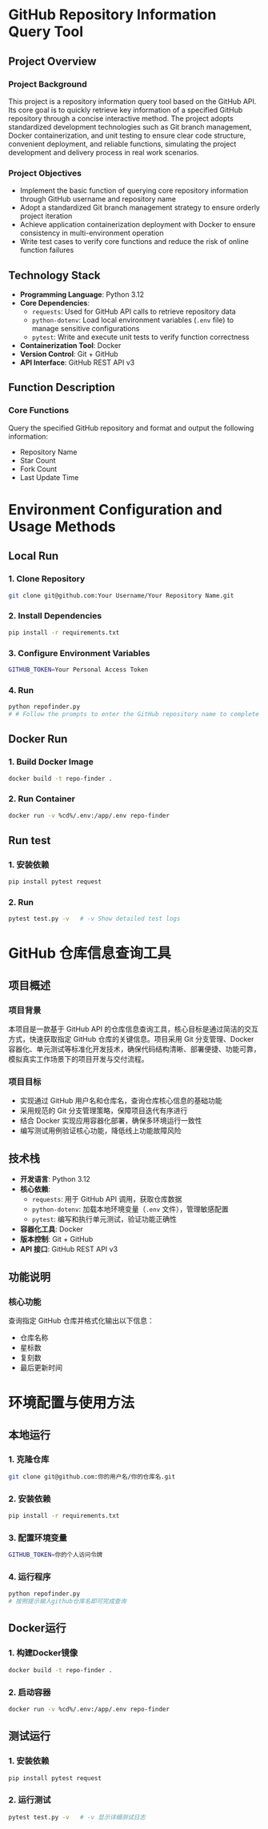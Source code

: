 # GitHub Repository Information Query Tool

## Project Overview

### Project Background

This project is a repository information query tool based on the GitHub API. Its core goal is to quickly retrieve key information of a specified GitHub repository through a concise interactive method. The project adopts standardized development technologies such as Git branch management, Docker containerization, and unit testing to ensure clear code structure, convenient deployment, and reliable functions, simulating the project development and delivery process in real work scenarios.

### Project Objectives

- Implement the basic function of querying core repository information through GitHub username and repository name
- Adopt a standardized Git branch management strategy to ensure orderly project iteration
- Achieve application containerization deployment with Docker to ensure consistency in multi-environment operation
- Write test cases to verify core functions and reduce the risk of online function failures

## Technology Stack

- &zwnj;**Programming Language**&zwnj;: Python 3.12
- &zwnj;**Core Dependencies**&zwnj;:
  - `requests`: Used for GitHub API calls to retrieve repository data
  - `python-dotenv`: Load local environment variables (`.env` file) to manage sensitive configurations
  - `pytest`: Write and execute unit tests to verify function correctness
- &zwnj;**Containerization Tool**&zwnj;: Docker
- &zwnj;**Version Control**&zwnj;: Git + GitHub
- &zwnj;**API Interface**&zwnj;: GitHub REST API v3

## Function Description

### Core Functions

Query the specified GitHub repository and format and output the following information:

- Repository Name
- Star Count
- Fork Count
- Last Update Time

# Environment Configuration and Usage Methods

## Local Run

### 1. Clone Repository
```bash
git clone git@github.com:Your Username/Your Repository Name.git
```

### 2. Install Dependencies
```bash
pip install -r requirements.txt
```


### 3. Configure Environment Variables
```bash
GITHUB_TOKEN=Your Personal Access Token
```


### 4. Run
```bash
python repofinder.py   
# # Follow the prompts to enter the GitHub repository name to complete the query
```


## Docker Run

### 1. Build Docker Image
```bash
docker build -t repo-finder .
```


### 2. Run Container
```bash
docker run -v %cd%/.env:/app/.env repo-finder
```


## Run test

### 1. 安装依赖
```bash
pip install pytest request
```


### 2. Run
```bash
pytest test.py -v   # -v Show detailed test logs
```


# GitHub 仓库信息查询工具

## 项目概述

### 项目背景

本项目是一款基于 GitHub API 的仓库信息查询工具，核心目标是通过简洁的交互方式，快速获取指定 GitHub 仓库的关键信息。项目采用 Git 分支管理、Docker 容器化、单元测试等标准化开发技术，确保代码结构清晰、部署便捷、功能可靠，模拟真实工作场景下的项目开发与交付流程。

### 项目目标

- 实现通过 GitHub 用户名和仓库名，查询仓库核心信息的基础功能
- 采用规范的 Git 分支管理策略，保障项目迭代有序进行
- 结合 Docker 实现应用容器化部署，确保多环境运行一致性
- 编写测试用例验证核心功能，降低线上功能故障风险

## 技术栈

- &zwnj;**开发语言**&zwnj;: Python 3.12
- &zwnj;**核心依赖**&zwnj;:
  - `requests`: 用于 GitHub API 调用，获取仓库数据
  - `python-dotenv`: 加载本地环境变量（`.env` 文件），管理敏感配置
  - `pytest`: 编写和执行单元测试，验证功能正确性
- &zwnj;**容器化工具**&zwnj;: Docker
- &zwnj;**版本控制**&zwnj;: Git + GitHub
- &zwnj;**API 接口**&zwnj;: GitHub REST API v3

## 功能说明

### 核心功能

查询指定 GitHub 仓库并格式化输出以下信息：

- 仓库名称
- 星标数
- 复刻数
- 最后更新时间


# 环境配置与使用方法

## 本地运行

### 1. 克隆仓库
```bash
git clone git@github.com:你的用户名/你的仓库名.git
```

### 2. 安装依赖
```bash
pip install -r requirements.txt
```


### 3. 配置环境变量
```bash
GITHUB_TOKEN=你的个人访问令牌
```


### 4. 运行程序
```bash
python repofinder.py   
# 按照提示输入github仓库名即可完成查询
```


## Docker运行

### 1. 构建Docker镜像
```bash
docker build -t repo-finder .
```


### 2. 启动容器
```bash
docker run -v %cd%/.env:/app/.env repo-finder
```


## 测试运行

### 1. 安装依赖
```bash
pip install pytest request
```


### 2. 运行测试
```bash
pytest test.py -v   # -v 显示详细测试日志
```
